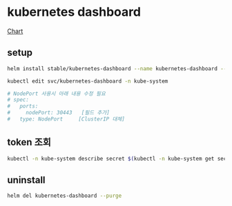 # kubernetes dashboard

[Chart](https://github.com/helm/charts/tree/master/stable/kubernetes-dashboard)

## setup

```sh
helm install stable/kubernetes-dashboard --name kubernetes-dashboard --namespace kube-system -f values.yaml

kubectl edit svc/kubernetes-dashboard -n kube-system

# NodePort 사용시 아래 내용 수정 필요
# spec:
#   ports:
#     nodePort: 30443   [필드 추가]
#   type: NodePort     [ClusterIP 대체]
```

## token 조회

```sh
kubectl -n kube-system describe secret $(kubectl -n kube-system get secret | grep kubernetes-dashboard-admin-token | awk '{print $1}')
```

## uninstall

```sh
helm del kubernetes-dashboard --purge
```
